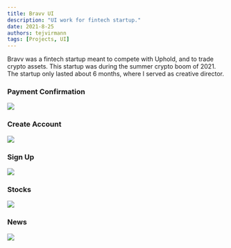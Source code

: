 ```yaml
---
title: Bravv UI
description: "UI work for fintech startup."
date: 2021-8-25
authors: tejvirmann
tags: [Projects, UI]
---
```

Bravv was a fintech startup meant to compete with Uphold, and to trade crypto assets. This startup was during the summer crypto boom of 2021. The startup only lasted about 6 months, where I served as creative director. 

### Payment Confirmation

![](https://firebasestorage.googleapis.com/v0/b/tejvir-website.appspot.com/o/BravvUI%2F1.png?alt=media&token=09ba0235-1c9f-4087-bbf4-fe84eceffa13)

### Create Account

![](https://firebasestorage.googleapis.com/v0/b/tejvir-website.appspot.com/o/BravvUI%2F2.png?alt=media&token=7e37533e-b4b4-4057-a0f1-09d4d03c36b7)

### Sign Up

![](https://firebasestorage.googleapis.com/v0/b/tejvir-website.appspot.com/o/BravvUI%2F3.png?alt=media&token=df5a6359-c146-4e11-bb92-d6e444aafd0f)

### Stocks

![](https://firebasestorage.googleapis.com/v0/b/tejvir-website.appspot.com/o/BravvUI%2F4.png?alt=media&token=4f12419a-802e-44b4-b5a7-46f667bf5f66)

### News

![](https://firebasestorage.googleapis.com/v0/b/tejvir-website.appspot.com/o/BravvUI%2F5.png?alt=media&token=9acd91fe-000b-459c-9d52-dca87facd331)



